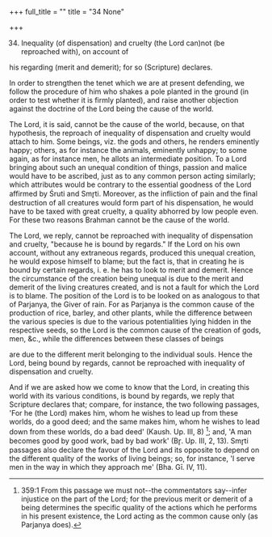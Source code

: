 +++
full_title = ""
title = "34 None"

+++


34. Inequality (of dispensation) and cruelty (the Lord can)not (be reproached with), on account of

his regarding (merit and demerit); for so (Scripture) declares.

In order to strengthen the tenet which we are at present defending, we follow the procedure of him who shakes a pole planted in the ground (in order to test whether it is firmly planted), and raise another objection against the doctrine of the Lord being the cause of the world.

The Lord, it is said, cannot be the cause of the world, because, on that hypothesis, the reproach of inequality of dispensation and cruelty would attach to him. Some beings, viz. the gods and others, he renders eminently happy; others, as for instance the animals, eminently unhappy; to some again, as for instance men, he allots an intermediate position. To a Lord bringing about such an unequal condition of things, passion and malice would have to be ascribed, just as to any common person acting similarly; which attributes would be contrary to the essential goodness of the Lord affirmed by Śruti and Smr̥ti. Moreover, as the infliction of pain and the final destruction of all creatures would form part of his dispensation, he would have to be taxed with great cruelty, a quality abhorred by low people even. For these two reasons Brahman cannot be the cause of the world.

The Lord, we reply, cannot be reproached with inequality of dispensation and cruelty, "because he is bound by regards." If the Lord on his own account, without any extraneous regards, produced this unequal creation, he would expose himself to blame; but the fact is, that in creating he is bound by certain regards, i. e. he has to look to merit and demerit. Hence the circumstance of the creation being unequal is due to the merit and demerit of the living creatures created, and is not a fault for which the Lord is to blame. The position of the Lord is to be looked on as analogous to that of Parjanya, the Giver of rain. For as Parjanya is the common cause of the production of rice, barley, and other plants, while the difference between the various species is due to the various potentialities lying hidden in the respective seeds, so the Lord is the common cause of the creation of gods, men, &c., while the differences between these classes of beings

are due to the different merit belonging to the individual souls. Hence the Lord, being bound by regards, cannot be reproached with inequality of dispensation and cruelty.

And if we are asked how we come to know that the Lord, in creating this world with its various conditions, is bound by regards, we reply that Scripture declares that; compare, for instance, the two following passages, 'For he (the Lord) makes him, whom he wishes to lead up from these worlds, do a good deed; and the same makes him, whom he wishes to lead down from these worlds, do a bad deed' (Kaush. Up. III, 8) [^fn_316]; and, 'A man becomes good by good work, bad by bad work' (Br̥. Up. III, 2, 13). Smr̥ti passages also declare the favour of the Lord and its opposite to depend on the different quality of the works of living beings; so, for instance, 'I serve men in the way in which they approach me' (Bha. Gī. IV, 11).

[^fn_316]: 359:1 From this passage we must not--the commentators say--infer injustice on the part of the Lord; for the previous merit or demerit of a being determines the specific quality of the actions which he performs in his present existence, the Lord acting as the common cause only (as Parjanya does).

